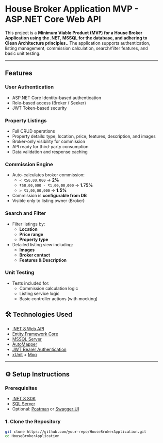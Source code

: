 # House Broker Application MVP - ASP.NET Core Web API

This project is a **Minimum Viable Product (MVP) for a House Broker Application using the .NET, MSSQL for the database, and adhering to Clean Architecture principles.**. 
The application supports authentication, listing management, commission calculation, search/filter features, and basic unit testing.

---

## Features

### User Authentication
- ASP.NET Core Identity-based authentication
- Role-based access (Broker / Seeker)
- JWT Token-based security

### Property Listings
- Full CRUD operations
- Property details: type, location, price, features, description, and images
- Broker-only visibility for commission
- API ready for third-party consumption
- Data validation and response caching

### Commission Engine
- Auto-calculates broker commission:
  - `< ₹50,00,000` → **2%**
  - `₹50,00,000 - ₹1,00,00,000` → **1.75%**
  - `> ₹1,00,00,000` → **1.5%**
- Commission is **configurable from DB**
- Visible only to listing owner (Broker)

### Search and Filter
- Filter listings by:
  - **Location**
  - **Price range**
  - **Property type**
- Detailed listing view including:
  - **Images**
  - **Broker contact**
  - **Features & Description**

### Unit Testing
- Tests included for:
  - Commission calculation logic
  - Listing service logic
  - Basic controller actions (with mocking)

## 🛠️ Technologies Used

- [.NET 8 Web API](https://learn.microsoft.com/en-us/aspnet/core/)
- [Entity Framework Core](https://learn.microsoft.com/en-us/ef/core/)
- [MSSQL Server](https://www.microsoft.com/en-us/sql-server)
- [AutoMapper](https://automapper.org/)
- [JWT Bearer Authentication](https://learn.microsoft.com/en-us/aspnet/core/security/authentication/jwt)
- [xUnit](https://xunit.net/) + [Moq](https://github.com/moq)

---

## ⚙️ Setup Instructions

### Prerequisites

- [.NET 8 SDK](https://dotnet.microsoft.com/en-us/download/dotnet/8.0)
- [SQL Server](https://www.microsoft.com/en-us/sql-server)
- Optional: [Postman](https://www.postman.com/) or [Swagger UI](http://localhost:5000/swagger)

### 1. Clone the Repository

```bash
git clone https://github.com/your-repo/HouseBrokerApplication.git
cd HouseBrokerApplication


